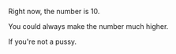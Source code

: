 Right now, the number is 10.

You could always make the number much higher.

If you're not a pussy.
